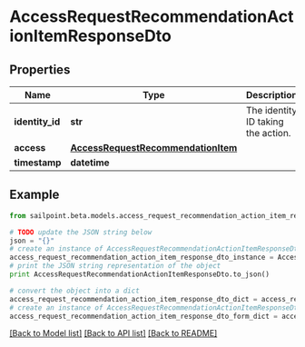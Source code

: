 # AccessRequestRecommendationActionItemResponseDto


## Properties

Name | Type | Description | Notes
------------ | ------------- | ------------- | -------------
**identity_id** | **str** | The identity ID taking the action. | [optional] 
**access** | [**AccessRequestRecommendationItem**](AccessRequestRecommendationItem.md) |  | [optional] 
**timestamp** | **datetime** |  | [optional] 

## Example

```python
from sailpoint.beta.models.access_request_recommendation_action_item_response_dto import AccessRequestRecommendationActionItemResponseDto

# TODO update the JSON string below
json = "{}"
# create an instance of AccessRequestRecommendationActionItemResponseDto from a JSON string
access_request_recommendation_action_item_response_dto_instance = AccessRequestRecommendationActionItemResponseDto.from_json(json)
# print the JSON string representation of the object
print AccessRequestRecommendationActionItemResponseDto.to_json()

# convert the object into a dict
access_request_recommendation_action_item_response_dto_dict = access_request_recommendation_action_item_response_dto_instance.to_dict()
# create an instance of AccessRequestRecommendationActionItemResponseDto from a dict
access_request_recommendation_action_item_response_dto_form_dict = access_request_recommendation_action_item_response_dto.from_dict(access_request_recommendation_action_item_response_dto_dict)
```
[[Back to Model list]](../README.md#documentation-for-models) [[Back to API list]](../README.md#documentation-for-api-endpoints) [[Back to README]](../README.md)



